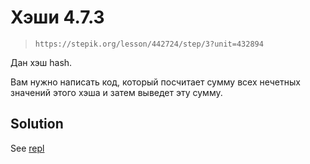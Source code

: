 # Хэши 4.7.3

> `https://stepik.org/lesson/442724/step/3?unit=432894`

Дан хэш hash.

Вам нужно написать код, который посчитает сумму всех нечетных значений этого хэша и затем выведет эту сумму.

## Solution

See [repl](https://replit.com/@vovs03/Arrsumodd#main.rb)
